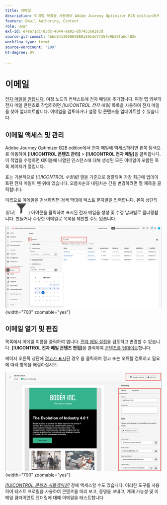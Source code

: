 ```yaml
---
title: 이메일
description: 이메일 목록을 사용하여 Adobe Journey Optimizer B2B edition에서 이메일 콘텐츠를 관리합니다. 여정 간 이메일을 쉽게 평가하고 업데이트할 수 있습니다.
feature: Email Authoring, Content
role: User
exl-id: e7ea71dc-83dc-4044-aa02-8b745368193d
source-git-commit: 4bbe641305065888a59b3e77357e9b39fa6d402e
workflow-type: tm+mt
source-wordcount: '299'
ht-degree: 0%

---
```


# 이메일

[전자 메일을 만듭니다](./add-email.md). 여정 노드의 컨텍스트에 전자 메일을 추가합니다. 여정 맵 외부의 전자 메일 콘텐츠로 작업하려면 _[!UICONTROL 전자 메일]_ 목록을 사용하여 전자 메일을 찾아 업데이트합니다. 이메일을 검토하거나 설정 및 콘텐츠를 업데이트할 수 있습니다.

## 이메일 액세스 및 관리

Adobe Journey Optimizer B2B edition에서 전자 메일에 액세스하려면 왼쪽 탐색으로 이동하여 **[!UICONTROL 콘텐츠 관리]** > **[!UICONTROL 전자 메일]**&#x200B;을 클릭합니다. 이 작업을 수행하면 테이블에 나열된 인스턴스에 대해 생성된 모든 이메일이 포함된 목록 페이지가 열립니다.

표는 기본적으로 _[!UICONTROL 수정됨]_ 열을 기준으로 정렬되며 가장 최근에 업데이트된 전자 메일이 맨 위에 있습니다. 오름차순과 내림차순 간을 변경하려면 열 제목을 클릭합니다.

이름으로 이메일을 검색하려면 검색 막대에 텍스트 문자열을 입력합니다. 왼쪽 상단의 _필터_( ![필터 아이콘](../assets/do-not-localize/icon-filter.svg) ) 아이콘을 클릭하여 표시된 전자 메일을 생성 및 수정 날짜별로 필터링합니다. 만들거나 수정한 이메일로 목록을 제한할 수도 있습니다.

![전자 메일 템플릿 라이브러리에 액세스하고 이름 및 날짜별로 필터링합니다](./assets/emails-list-filtered.png){width="700" zoomable="yes"}

## 이메일 열기 및 편집

목록에서 이메일 이름을 클릭하여 엽니다. [전자 메일 설정](./add-email.md#define-the-email-settings)을 검토하고 변경할 수 있습니다. **[!UICONTROL 전자 메일 콘텐츠 편집]**&#x200B;을 클릭하여 [콘텐츠를 업데이트](./email-authoring.md)합니다.

페이지 오른쪽 상단에 [경고가 표시](./add-email.md#check-alerts)된 경우 을 클릭하여 경고 또는 오류를 검토하고 필요에 따라 항목을 해결하십시오.

![업데이트를 위한 전자 메일 열기](./assets/email-open-update.png){width="700" zoomable="yes"}

[_[!UICONTROL 콘텐츠 시뮬레이션]_](./email-simulate-content.md) 창에 액세스할 수도 있습니다. 이러한 도구를 사용하여 테스트 프로필을 사용하여 콘텐츠를 미리 보고, 증명을 보내고, 게재 가능성 및 이메일 클라이언트 렌더링에 대해 이메일을 테스트합니다.

